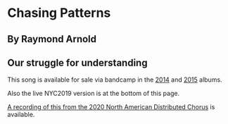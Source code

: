 #  Chasing Patterns
## By Raymond Arnold
## Our struggle for understanding

This song is available for sale via bandcamp in the [2014](https://humanistculture.bandcamp.com/album/solstice-2014) and [2015](https://humanistculture.bandcamp.com/album/solstice-2015) albums.

Also the live NYC2019 version is at the bottom of this page.

[A recording of this from the 2020 North American Distributed Chorus](https://www.jefftk.com/solstice-2020/02-chasing-patterns--2020-12-20-012018.mp3) is available.